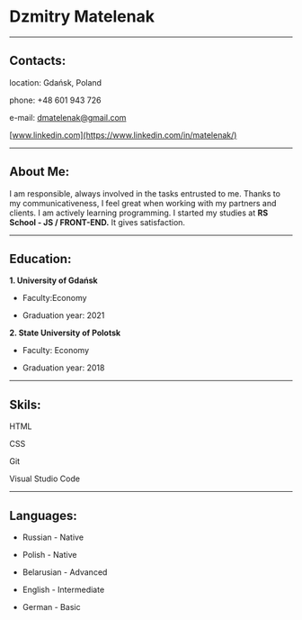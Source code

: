 # Dzmitry Matelenak
___

## Contacts:


location: Gdańsk, Poland

phone: +48 601 943 726

e-mail: dmatelenak@gmail.com

[www.linkedin.com](https://www.linkedin.com/in/matelenak/)
___

## About Me:
I am responsible, always involved in the tasks entrusted to me. Thanks to my communicativeness, I feel great when working with my partners and clients. I am actively learning programming. I started my studies at **RS School - JS / FRONT-END.** It gives satisfaction.
___

## Education:
**1. University of Gdańsk**
* Faculty:Economy

* Graduation year: 2021

**2. State University of Polotsk**

* Faculty: Economy

* Graduation year: 2018
___

## Skils:
HTML

CSS

Git

Visual Studio Code
___

## Languages:

* Russian - Native

* Polish - Native

* Belarusian - Advanced

* English - Intermediate

* German - Basic